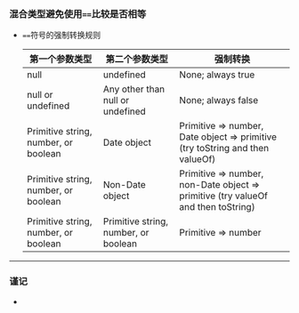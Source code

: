 ### 混合类型避免使用`==`比较是否相等

+ `==`符号的强制转换规则

  | 第一个参数类型        | 第二个参数类型          | 强制转换 |
  | ------------- |-------------| -----|
  |   null    | undefined | None; always true |
  | null or undefined      | Any other than null or undefined      |   None; always false |
  | Primitive string, number, or boolean | Date object      |    Primitive => number, Date object => primitive (try toString and then valueOf) |
  | Primitive string, number, or boolean | Non-Date object      |    Primitive => number, non-Date object => primitive (try valueOf and then toString) |
  | Primitive string, number, or boolean | Primitive string, number, or boolean      |    Primitive => number |
  
  
------

### 谨记
+ 
